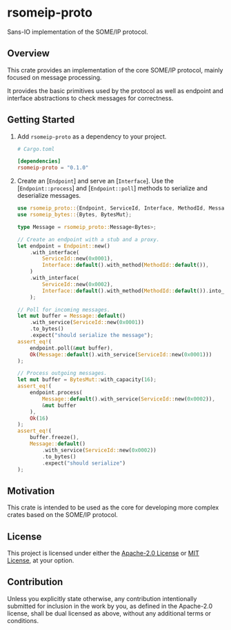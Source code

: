 # rsomeip-proto

Sans-IO implementation of the SOME/IP protocol.

## Overview

This crate provides an implementation of the core SOME/IP protocol, mainly
focused on message processing.

It provides the basic primitives used by the protocol as well as endpoint and
interface abstractions to check messages for correctness.

## Getting Started

1. Add `rsomeip-proto` as a dependency to your project.

   ```toml
   # Cargo.toml

   [dependencies]
   rsomeip-proto = "0.1.0"
   ```

2. Create an [`Endpoint`] and serve an [`Interface`]. Use the
   [`Endpoint::process`] and [`Endpoint::poll`] methods to serialize and
   deserialize messages.

   ```rust
   use rsomeip_proto::{Endpoint, ServiceId, Interface, MethodId, MessageType};
   use rsomeip_bytes::{Bytes, BytesMut};

   type Message = rsomeip_proto::Message<Bytes>;

   // Create an endpoint with a stub and a proxy.
   let endpoint = Endpoint::new()
       .with_interface(
           ServiceId::new(0x0001),
           Interface::default().with_method(MethodId::default()),
       )
       .with_interface(
           ServiceId::new(0x0002),
           Interface::default().with_method(MethodId::default()).into_proxy(),
       );

   // Poll for incoming messages.
   let mut buffer = Message::default()
       .with_service(ServiceId::new(0x0001))
       .to_bytes()
       .expect("should serialize the message");
   assert_eq!(
       endpoint.poll(&mut buffer),
       Ok(Message::default().with_service(ServiceId::new(0x0001)))
   );

   // Process outgoing messages.
   let mut buffer = BytesMut::with_capacity(16);
   assert_eq!(
       endpoint.process(
           Message::default().with_service(ServiceId::new(0x0002)),
           &mut buffer
       ),
       Ok(16)
   );
   assert_eq!(
       buffer.freeze(),
       Message::default()
           .with_service(ServiceId::new(0x0002))
           .to_bytes()
           .expect("should serialize")
   );
   ```

## Motivation

This crate is intended to be used as the core for developing more complex crates
based on the SOME/IP protocol.

## License

This project is licensed under either the [Apache-2.0 License] or [MIT License],
at your option.

## Contribution

Unless you explicitly state otherwise, any contribution intentionally submitted
for inclusion in the work by you, as defined in the Apache-2.0 license, shall
be dual licensed as above, without any additional terms or conditions.

[Apache-2.0 License]: http://www.apache.org/licenses/LICENSE-2.0
[MIT License]: http://opensource.org/licenses/MIT

